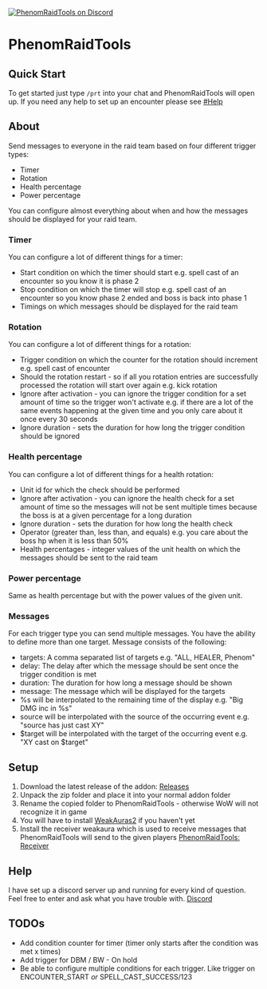 [![PhenomRaidTools on Discord](https://img.shields.io/badge/discord-PhenomRaidTools-738bd7.svg)](https://discord.gg/j5yGbK)
# PhenomRaidTools
## Quick Start
To get started just type `/prt` into your chat and PhenomRaidTools will open up. If you need any help to set up an encounter please see [#Help](https://github.com/PhenomDevel/PhenomRaidTools#help)
## About
Send messages to everyone in the raid team based on four different trigger types:
- Timer
- Rotation
- Health percentage
- Power percentage

You can configure almost everything about when and how the messages should be displayed for your raid team.
### Timer
You can configure a lot of different things for a timer:
- Start condition on which the timer should start e.g. spell cast of an encounter so you know it is phase 2
- Stop condition on which the timer will stop e.g. spell cast of an encounter so you know phase 2 ended and boss is back into phase 1
- Timings on which messages should be displayed for the raid team
### Rotation
You can configure a lot of different things for a rotation:
- Trigger condition on which the counter for the rotation should increment e.g. spell cast of encounter
- Should the rotation restart - so if all you rotation entries are successfully processed the rotation will start over again e.g. kick rotation
- Ignore after activation - you can ignore the trigger condition for a set amount of time so the trigger won't activate e.g. if there are a lot of the same events happening at the given time and you only care about it once every 30 seconds
- Ignore duration - sets the duration for how long the trigger condition should be ignored
### Health percentage
You can configure a lot of different things for a health rotation:
- Unit id for which the check should be performed
- Ignore after activation - you can ignore the health check for a set amount of time so the messages will not be sent multiple times because the boss is at a given percentage for a long duration
- Ignore duration - sets the duration for how long the health check
- Operator (greater than, less than, and equals) e.g. you care about the boss hp when it is less than 50%
- Health percentages - integer values of the unit health on which the messages should be sent to the raid team
### Power percentage
Same as health percentage but with the power values of the given unit.
### Messages
For each trigger type you can send multiple messages. You have the ability to define more than one target.
Message consists of the following:
- targets: A comma separated list of targets e.g. "ALL, HEALER, Phenom"
- delay: The delay after which the message should be sent once the trigger condition is met
- duration: The duration for how long a message should be shown
- message: The message which will be displayed for the targets
 - %s will be interpolated to the remaining time of the display e.g. "Big DMG inc in %s"
 - source will be interpolated with the source of the occurring event e.g. "source has just cast XY"
 - $target will be interpolated with the target of the occurring event e.g. "XY cast on $target"
## Setup
1. Download the latest release of the addon: [Releases](https://github.com/PhenomDevel/PhenomRaidTools/releases)
2. Unpack the zip folder and place it into your normal addon folder
3. Rename the copied folder to PhenomRaidTools - otherwise WoW will not recognize it in game
4. You will have to install [WeakAuras2](https://github.com/WeakAuras/WeakAuras2/releases) if you haven't yet
5. Install the receiver weakaura which is used to receive messages that PhenomRaidTools will send to the given players [PhenomRaidTools: Receiver](https://wago.io/HyieicnAz)
## Help
I have set up a discord server up and running for every kind of question. Feel free to enter and ask what you have trouble with. [Discord](https://discord.gg/j5yGbK)
## TODOs
- Add condition counter for timer (timer only starts after the condition was met x times)
- Add trigger for DBM / BW - On hold
- Be able to configure multiple conditions for each trigger. Like trigger on ENCOUNTER_START *or* SPELL_CAST_SUCCESS/123